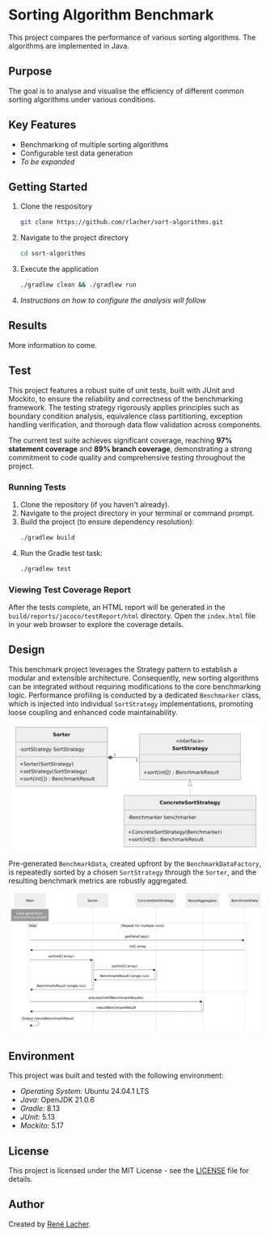 # Sorting Algorithm Benchmark

This project compares the performance of various sorting algorithms. The algorithms are implemented in Java.

## Purpose

The goal is to analyse and visualise the efficiency of different common sorting algorithms under various conditions.

## Key Features

- Benchmarking of multiple sorting algorithms
- Configurable test data generation
- *To be expanded*

## Getting Started

1. Clone the respository

    ```bash
    git clone https://github.com/rlacher/sort-algorithms.git
    ```

2. Navigate to the project directory
    ```bash
    cd sort-algorithms
    ```

2. Execute the application

    ```bash
    ./gradlew clean && ./gradlew run
    ```

3. *Instructions on how to configure the analysis will follow*

## Results

More information to come.

## Test

This project features a robust suite of unit tests, built with JUnit and Mockito, to ensure the reliability and correctness of the benchmarking framework. The testing strategy rigorously applies principles such as boundary condition analysis, equivalence class partitioning, exception handling verification, and thorough data flow validation across components.

The current test suite achieves significant coverage, reaching **97% statement coverage** and **89% branch coverage**, demonstrating a strong commitment to code quality and comprehensive testing throughout the project.

### Running Tests

1.  Clone the repository (if you haven't already).
2.  Navigate to the project directory in your terminal or command prompt.
3.  Build the project (to ensure dependency resolution):
    ```bash
    ./gradlew build
    ```
4.  Run the Gradle test task:
    ```bash
    ./gradlew test
    ```

### Viewing Test Coverage Report

After the tests complete, an HTML report will be generated in the `build/reports/jacoco/testReport/html` directory. Open the `index.html` file in your web browser to explore the coverage details.

## Design

This benchmark project leverages the Strategy pattern to establish a modular and extensible architecture. Consequently, new sorting algorithms can be integrated without requiring modifications to the core benchmarking logic. Performance profiling is conducted by a dedicated `Benchmarker` class, which is injected into individual `SortStrategy` implementations, promoting loose coupling and enhanced code maintainability.

![Benchmark Class Structure](./docs/benchmark-class-structure.svg)


Pre-generated `BenchmarkData`, created upfront by the `BenchmarkDataFactory`, is repeatedly sorted by a chosen `SortStrategy` through the `Sorter`, and the resulting benchmark metrics are robustly aggregated.

![Benchmark Sequence Diagram](./docs/benchmark-sequence-diagram.svg)

## Environment

This project was built and tested with the following environment:

- *Operating System:* Ubuntu 24.04.1 LTS
- *Java:* OpenJDK 21.0.6
- *Gradle:* 8.13
- *JUnit:* 5.13
- *Mockito:* 5.17

## License

This project is licensed under the MIT License - see the [LICENSE](LICENSE) file for details.

## Author

Created by [René Lacher](https://github.com/rlacher).